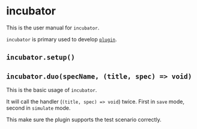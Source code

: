 # incubator

This is the user manual for `incubator`.

`incubator` is primary used to develop [`plugin`](./plugin.md).

## `incubator.setup()`

## `incubator.duo(specName, (title, spec) => void)`

This is the basic usage of `incubator`.

It will call the handler (`(title, spec) => void`) twice.
First in `save` mode, second in `simulate` mode.

This make sure the plugin supports the test scenario correctly.
